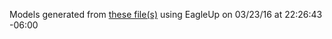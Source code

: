 Models generated from [these file(s)](https://raw.github.com/sparkfun/Photon_IMU_Shield/c2b3f417f7c8a87c877b5eee2ecf5de6696cf868/Hardware/Photon-IMU-Shield.brd) using EagleUp on 03/23/16 at 22:26:43 -06:00
